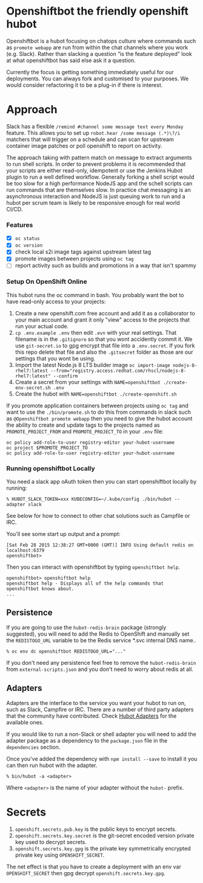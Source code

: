 # Openshiftbot the friendly openshift hubot

Openshiftbot is a hubot focusing on chatops culture where commands such as `promote webapp` are run from within the chat channels where you work (e.g. Slack). Rather than slacking a question ”is the feature deployed” look at what openshiftbot has said else ask it a question. 

Currently the focus is getting something immediately useful for our deployments. You can always fork and customised to your purposes. We would consider refactoring it to be a plug-in if there is interest. 

# Approach

Slack has a flexible `/remind #channel some message text every Monday` feature. This allows you to set up `robot.hear /some message (.*)\?/i` matchers that will trigger on a schedule and can scan for upstream container image patches or poll openshift to report on activity. 

The approach taking with pattern match on message to extract arguments to run shell scripts. In order to prevent problems it is recommended that your scripts are either read-only, idempotent or use the Jenkins Hubot plugin to run a well defined workflow. Generally forking a shell script would be too slow for a high performance NodeJS app and the schell scripts can run commands that are themselves slow. In practice chat messaging is an asynchronous interaction and NodeJS is just queuing work to run and a hubot per scrum team is likely to be responsive enough for real world CI/CD. 

### Features

- [x] `oc status`
- [x] `oc version`
- [x] check local s2i image tags against upstream latest tag
- [x] promote images between projects using `oc tag`
- [ ] report activity such as builds and promotions in a way that isn't spammy

### Setup On OpenShift Online

This hubot runs the oc command in bash. You probably want the bot to have read-only access to your projects:

 1. Create a new openshift.com free account and add it as a collaborator to your main account and grant it only "view" access to the projects that run your actual code. 
 1. `cp .env.example .env` then edit `.evn` with your real settings. That filename is in the `.gitignore` so that you wont accidently commit it. We use `git-secret.io` to gpg encrypt that file into a `.env.secret`. If you fork this repo delete that file and also the `.gitsecret` folder as those are our settings that you wont be using. 
 1. Import the latest Node.js 8 LTS builder image `oc import-image nodejs-8-rhel7:latest --from="registry.access.redhat.com/rhscl/nodejs-8-rhel7:latest" --confirm`
 1. Create a secret from your settings with `NAME=openshiftbot ./create-env-secret.sh .env`
 1. Create the hubot with `NAME=openshiftbot ./create-openshift.sh`
 
If you promote application containers between projects using `oc tag` and want to use the `./bin/promote.sh` to do this from commands in slack such as `@Openshiftbot promote webapp` then you need to give the hubot account the ability to create and update tags to the projects named as `PROMOTE_PROJECT_FROM` and `PROMOTE_PROJECT_TO` in your `.env` file: 

```oc project $PROMOTE_PROJECT_FROM
oc policy add-role-to-user registry-editor your-hubot-username
oc project $PROMOTE_PROJECT_TO
oc policy add-role-to-user registry-editor your-hubot-username
```

### Running openshiftbot Locally

You need a slack app oAuth token then you can start openshiftbot locally by running:

    % HUBOT_SLACK_TOKEN=xxx KUBECONFIG=~/.kube/config ./bin/hubot --adapter slack

See below for how to connect to other chat solutions such as Campfile or IRC. 

You'll see some start up output and a prompt:

    [Sat Feb 28 2015 12:38:27 GMT+0000 (GMT)] INFO Using default redis on localhost:6379
    openshiftbot>

Then you can interact with openshiftbot by typing `openshiftbot help`.

    openshiftbot> openshiftbot help
    openshiftbot help - Displays all of the help commands that openshiftbot knows about.
    ...

##  Persistence

If you are going to use the `hubot-redis-brain` package (strongly suggested),
you will need to add the Redis to OpenShift and manually
set the `REDISTOGO_URL` variable to be the Redis service *.svc internal DNS name..

    % oc env dc openshiftbot REDISTOGO_URL="..."

If you don't need any persistence feel free to remove the `hubot-redis-brain`
from `external-scripts.json` and you don't need to worry about redis at all.

[redistogo]: https://redistogo.com/

## Adapters

Adapters are the interface to the service you want your hubot to run on, such
as Slack, Campfire or IRC. There are a number of third party adapters that the
community have contributed. Check [Hubot Adapters][hubot-adapters] for the
available ones.

If you would like to run a non-Slack or shell adapter you will need to add
the adapter package as a dependency to the `package.json` file in the
`dependencies` section.

Once you've added the dependency with `npm install --save` to install it you
can then run hubot with the adapter.

    % bin/hubot -a <adapter>

Where `<adapter>` is the name of your adapter without the `hubot-` prefix.

[hubot-adapters]: https://github.com/github/hubot/blob/master/docs/adapters.md

# Secrets

 1. `openshift.secrets.pub.key` is the public keys to encrypt secrets. 
 2. `openshift.secrets.key.secret` is the git-secret encoded version private key used to decrypt secrets.
 3. `openshift.secrets.key.gpg` is the private key symmetrically encrypted private key using `OPENSHIFT_SECRET`. 

The net effect is that you have to create a deployment with an env var `OPENSHIFT_SECRET` then gpg decrypt `openshift.secrets.key.gpg`. 

